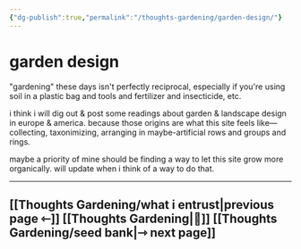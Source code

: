 ```yaml
---
{"dg-publish":true,"permalink":"/thoughts-gardening/garden-design/"}
---
```


# garden design

"gardening" these days isn't perfectly reciprocal, especially if you're using soil in a plastic bag and tools and fertilizer and insecticide, etc.

i think i will dig out & post some readings about garden & landscape design in europe & america. because those origins are what this site feels like&mdash;collecting, taxonimizing, arranging in maybe-artificial rows and groups and rings. 

maybe a priority of mine should be finding a way to let this site grow more organically. will update when i think of a way to do that.

---
## [[Thoughts Gardening/what i entrust\|previous page ⇽]] [[Thoughts Gardening\|💬]] [[Thoughts Gardening/seed bank\|⇾ next page]]